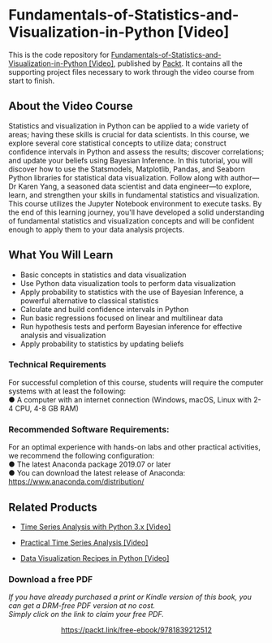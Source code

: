 # Fundamentals-of-Statistics-and-Visualization-in-Python [Video]
This is the code repository for [Fundamentals-of-Statistics-and-Visualization-in-Python [Video]](https://www.packtpub.com/data/fundamentals-of-statistics-and-visualization-in-python-video), published by [Packt](https://www.packtpub.com/?utm_source=github). It contains all the supporting project files necessary to work through the video course from start to finish.
## About the Video Course
Statistics and visualization in Python can be applied to a wide variety of areas; having these skills is crucial for data scientists. In this course, we explore several core statistical concepts to utilize data; construct confidence intervals in Python and assess the results; discover correlations; and update your beliefs using Bayesian Inference.
In this tutorial, you will discover how to use the Statsmodels, Matplotlib, Pandas, and Seaborn Python libraries for statistical data visualization. Follow along with author—Dr Karen Yang, a seasoned data scientist and data engineer—to explore, learn, and strengthen your skills in fundamental statistics and visualization. This course utilizes the Jupyter Notebook environment to execute tasks.
By the end of this learning journey, you'll have developed a solid understanding of fundamental statistics and visualization concepts and will be confident enough to apply them to your data analysis projects.
<H2>What You Will Learn</H2>
<DIV class=book-info-will-learn-text>
<UL>
<LI>Basic concepts in statistics and data visualization
<LI>Use Python data visualization tools to perform data visualization
<LI>Apply probability to statistics with the use of Bayesian Inference, a powerful alternative to classical statistics
<LI>Calculate and build confidence intervals in Python
<LI>Run basic regressions focused on linear and multilinear data
<LI>Run hypothesis tests and perform Bayesian inference for effective analysis and visualization
<LI>Apply probability to statistics by updating beliefs
  </LI></UL></DIV>

### Technical Requirements
For successful completion of this course, students will require the computer systems with at least the following:<br/>
● A computer with an internet connection (Windows, macOS, Linux with 2-4 CPU, 4-8 GB RAM)
<br/>


### Recommended Software Requirements:<br/>
For an optimal experience with hands-on labs and other practical activities, we recommend the following configuration:
<br/>
●	The latest Anaconda package 2019.07 or later<br/>
●	You can download the latest release of Anaconda:  https://www.anaconda.com/distribution/



## Related Products
* [Time Series Analysis with Python 3.x [Video]](https://www.packtpub.com/data/time-series-analysis-with-python-3-x-video)

* [Practical Time Series Analysis [Video]](https://www.packtpub.com/big-data-and-business-intelligence/practical-time-series-analysis-video)

* [Data Visualization Recipes in Python [Video]](https://www.packtpub.com/big-data-and-business-intelligence/data-visualization-recipes-python-video)
### Download a free PDF

 <i>If you have already purchased a print or Kindle version of this book, you can get a DRM-free PDF version at no cost.<br>Simply click on the link to claim your free PDF.</i>
<p align="center"> <a href="https://packt.link/free-ebook/9781839212512">https://packt.link/free-ebook/9781839212512 </a> </p>